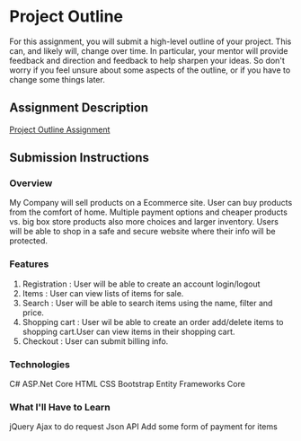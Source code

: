# Project Outline
For this assignment, you will submit a high-level outline of your project. This can, and likely will, change over time. In particular, your mentor will provide feedback and direction and feedback to help sharpen your ideas. So don't worry if you feel unsure about some aspects of the outline, or if you have to change some things later.

## Assignment Description
[Project Outline Assignment](https://education.launchcode.org/liftoff/assignments/project-outline/)

## Submission Instructions

### Overview
My Company will sell products on a Ecommerce site. User can buy products from the comfort of home. Multiple payment options and
cheaper products vs. big box store products also more choices and larger inventory. Users will be able to shop in a safe and secure website where their info will be protected.


### Features
1. Registration : User will be able to create an account login/logout
2. Items : User can view lists of items for sale.
3. Search : User will be able to search items using the name, filter and price.
4. Shopping cart : User wil be able to create an order add/delete items to shopping cart.User can view items in their shopping cart.
5. Checkout : User can submit billing info. 


### Technologies
C# 
ASP.Net Core
HTML
CSS
Bootstrap
Entity Frameworks Core


### What I'll Have to Learn
jQuery Ajax to do request
Json API
Add some form of payment for items
